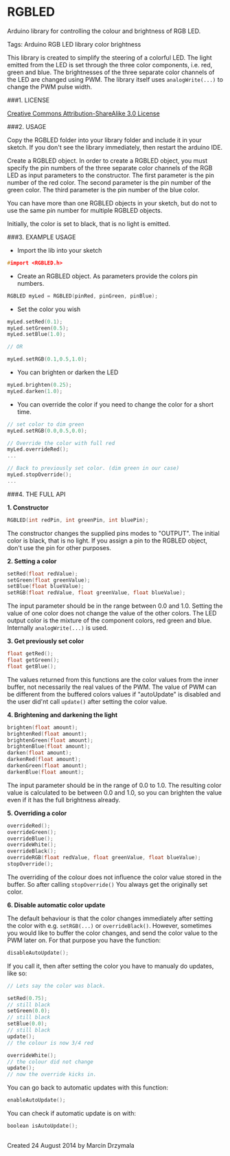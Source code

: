 # RGBLED

Arduino library for controlling the colour and brightness of RGB LED.

Tags: Arduino RGB LED library color brightness

This library is created to simplify the steering of a colorful LED. The light emitted from the LED is set through the three color components, i.e. red, green and blue. The brightnesses of the three separate color channels of the LED are changed using PWM. The library itself uses `analogWrite(...)` to change the PWM pulse width. 

###1. LICENSE

[Creative Commons Attribution-ShareAlike 3.0 License](http://creativecommons.org/licenses/by-sa/3.0/)

###2. USAGE

Copy the RGBLED folder into your library folder and include it in your sketch. If you don't see the library immediately, then restart the arduino IDE.

Create a RGBLED object. In order to create a RGBLED object, you must specify the pin numbers of the three separate color channels of the RGB LED as input parameters to the constructor. The first parameter is the pin number of the red color. The second parameter is the pin number of the green color. The third parameter is the pin number of the blue color.

You can have more than one RGBLED objects in your sketch, but do not to use the same pin number for multiple RGBLED objects.

Initially, the color is set to black, that is no light is emitted.

###3. EXAMPLE USAGE

* Import the lib into your sketch

```cpp
#import <RGBLED.h>
```

* Create an RGBLED object. As parameters provide the colors pin numbers.

```cpp
RGBLED myLed = RGBLED(pinRed, pinGreen, pinBlue);
```

* Set the color you wish

```cpp
myLed.setRed(0.1);
myLed.setGreen(0.5);
myLed.setBlue(1.0);

// OR

myLed.setRGB(0.1,0.5,1.0);
```

* You can brighten or darken the LED

```cpp
myLed.brighten(0.25);
myLed.darken(1.0);
```

* You can override the color if you need to change the color for a short time.

```cpp
// set color to dim green
myLed.setRGB(0.0,0.5,0.0);

// Override the color with full red
myLed.overrideRed();
...

// Back to previously set color. (dim green in our case)
myLed.stopOverride();
...
```

###4. THE FULL API

**1. Constructor**

```cpp
RGBLED(int redPin, int greenPin, int bluePin);
```

The constructor changes the supplied pins modes to "OUTPUT". The initial color is black, that is no light. If you assign a pin to the RGBLED object, don't use the pin for other purposes.

**2. Setting a color**

```cpp
setRed(float redValue);
setGreen(float greenValue);
setBlue(float blueValue);
setRGB(float redValue, float greenValue, float blueValue);
```

The input parameter should be in the range between 0.0 and 1.0. Setting the value of one color does not change the value of the other colors. The LED output color is the mixture of the component colors, red green and blue. Internally `analogWrite(...)` is used.

**3. Get previously set color**

```cpp
float getRed();
float getGreen();
float getBlue();
```

The values returned from this functions are the color values from the inner buffer, not necessarily the real values of the PWM. The value of PWM can be different from the buffered colors values if "autoUpdate" is disabled and the user did'nt call `update()` after setting the color value.

**4. Brightening and darkening the light**

```cpp
brighten(float amount);
brightenRed(float amount);
brightenGreen(float amount);
brightenBlue(float amount);
darken(float amount);
darkenRed(float amount);
darkenGreen(float amount);
darkenBlue(float amount);
```

The input parameter should be in the range of 0.0 to 1.0. The resulting color value is calculated to be between 0.0 and 1.0, so you can brighten the value even if it has the full brightness already.

**5. Overriding a color**

```cpp
overrideRed();
overrideGreen();
overrideBlue();
overrideWhite();
overrideBlack();
overrideRGB(float redValue, float greenValue, float blueValue);
stopOverride();
```

The overriding of the colour does not influence the color value stored in the buffer. So after calling `stopOverride()` You always get the originally set color.

**6. Disable automatic color update**

The default behaviour is that the color changes immediately after setting the color with e.g. `setRGB(...)` or `overrideBlack()`. However, sometimes you would like to buffer the color changes, and send the color value to the PWM later on. For that purpose you have the function:

```cpp
disableAutoUpdate();
```

If you call it, then after setting the color you have to manualy do updates, like so:

```cpp
// Lets say the color was black.

setRed(0.75);
// still black
setGreen(0.0);
// still black
setBlue(0.0);
// still black
update();
// the colour is now 3/4 red

overrideWhite();
// the colour did not change
update();
// now the override kicks in.
```

You can go back to automatic updates with this function:

```cpp
enableAutoUpdate();
```

You can check if automatic update is on with:

```cpp
boolean isAutoUpdate();
```

## 

Created 24 August 2014 by Marcin Drzymala
